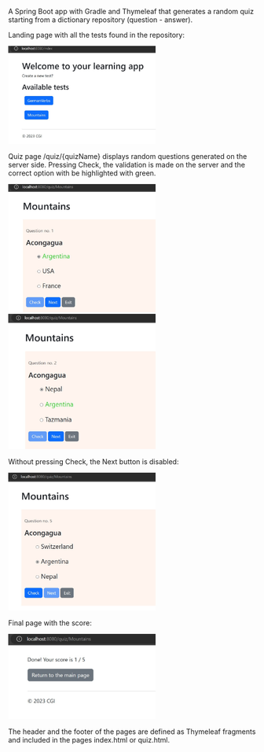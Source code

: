 A Spring Boot app with Gradle and Thymeleaf that generates a random quiz starting from a dictionary repository (question - answer).  

Landing page with all the tests found in the repository:

<img src="learnapp-index.jpg" alt="landing page" width="300" height="auto">

Quiz page /quiz/{quizName} displays random questions generated on the server side. 
Pressing Check, the validation is made on the server and the correct option with be highlighted with green.

<img src="learnapp-quiz-valid.jpg" alt="valid option" width="300" height="auto">

<img src="learnapp-quiz-invalid.jpg" alt="invalid option" width="300" height="auto">

Without pressing Check, the Next button is disabled:

<img src="learnapp-quiz-option.jpg" alt="before check" width="300" height="auto">

Final page with the score:

<img src="learnapp-end.jpg" alt="end" width="300" height="auto">

The header and the footer of the pages are defined as Thymeleaf fragments and included in the pages index.html or quiz.html.


